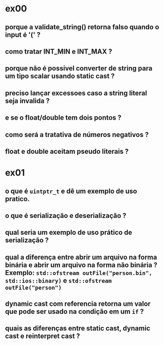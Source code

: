 # ex00

## porque a validate_string() retorna falso quando o input é '(' ?

## como tratar INT_MIN e INT_MAX ?

## porque não é possivel converter de string para um tipo scalar usando static cast ?

## preciso lançar excessoes caso a string literal seja invalida ?

## e se o float/double tem dois pontos ?

## como será a tratativa de números negativos ?

## float e double aceitam pseudo literais ?

# ex01

## o que é `uintptr_t` e dê um exemplo de uso pratico.

## o que é serialização e deserialização ?

## qual seria um exemplo de uso prático de serialização ?

## qual a diferença entre abrir um arquivo na forma binária e abrir um arquivo na forma não binária ? Exemplo: `std::ofstream outFile("person.bin", std::ios::binary)` e `std::ofstream outFile("person")`

## dynamic cast com referencia retorna um valor que pode ser usado na condição em um `if` ?

## quais as diferenças entre static cast, dynamic cast e reinterpret cast ?
